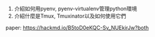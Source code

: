 1. 介紹如何用pyenv, pyenv-virtualenv管理python環境
2. 介紹什麼是Tmux, Tmuxinator以及如何使用它們

paper:
https://hackmd.io/B5toD0eKQC-Sv_NUEkirJw?both
